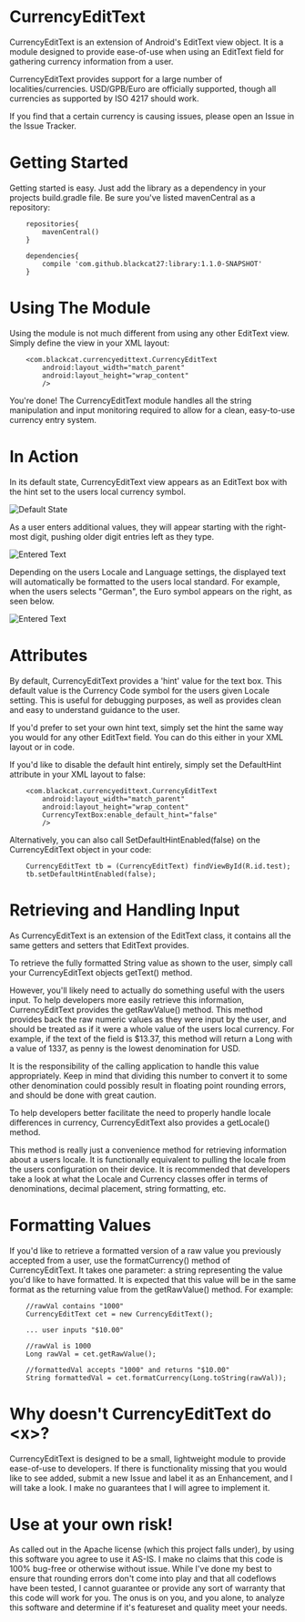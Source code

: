 CurrencyEditText
================

CurrencyEditText is an extension of Android's EditText view object. It is a module designed to provide ease-of-use when using an EditText field for gathering currency information from a user. 

CurrencyEditText provides support for a large number of localities/currencies. USD/GPB/Euro are officially supported, though all currencies as supported by ISO 4217 should work.

If you find that a certain currency is causing issues, please open an Issue in the Issue Tracker.


Getting Started
================

Getting started is easy. Just add the library as a dependency in your projects build.gradle file. Be sure you've listed mavenCentral as a repository:

        repositories{
            mavenCentral()
        }
        
        dependencies{
            compile 'com.github.blackcat27:library:1.1.0-SNAPSHOT'
        }
        
        


Using The Module
================

Using the module is not much different from using any other EditText view. Simply define the view in your XML layout:

        <com.blackcat.currencyedittext.CurrencyEditText
            android:layout_width="match_parent"
            android:layout_height="wrap_content"
            />

You're done! The CurrencyEditText module handles all the string manipulation and input monitoring required to allow for a clean, easy-to-use
currency entry system.

In Action
===============

In its default state, CurrencyEditText view appears as an EditText box with the hint set to the users local currency symbol.

![Default State](/../screenshots/screenshots/CurrencyEditText.PNG?raw=true)

As a user enters additional values, they will appear starting with the right-most digit, pushing older digit entries left as they type.

![Entered Text](/../screenshots/screenshots/CurrencyEditText_show_formatting.PNG?raw=true)


Depending on the users Locale and Language settings, the displayed text will automatically be formatted to the users local standard. For example, when the users selects
  "German", the Euro symbol appears on the right, as seen below.

![Entered Text](/../screenshots/screenshots/CurrencyEditText_show_formatting_in_german.PNG?raw=true)


Attributes
===============

By default, CurrencyEditText provides a 'hint' value for the text box. This default value is the Currency Code symbol for the users given Locale setting. This is 
useful for debugging purposes, as well as provides clean and easy to understand guidance to the user. 

If you'd prefer to set your own hint text, simply set the hint the same way you would for any other EditText field. You can do this either in your XML layout
or in code.

If you'd like to disable the default hint entirely, simply set the DefaultHint attribute in your XML layout to false:

        <com.blackcat.currencyedittext.CurrencyEditText
            android:layout_width="match_parent"
            android:layout_height="wrap_content"
            CurrencyTextBox:enable_default_hint="false"
            />

Alternatively, you can also call SetDefaultHintEnabled(false) on the CurrencyEditText object in your code:

        CurrencyEditText tb = (CurrencyEditText) findViewById(R.id.test);
        tb.setDefaultHintEnabled(false);


Retrieving and Handling Input
=============================

As CurrencyEditText is an extension of the EditText class, it contains all the same getters and setters that EditText provides. 

To retrieve the fully formatted String value as shown to the user, simply call your CurrencyEditText objects getText() method.

However, you'll likely need to actually do something useful with the users input. To help developers more easily retrieve this information, CurrencyEditText provides the getRawValue() method. This method provides back the raw numeric values as they were input by the user, and should be treated as if it were a whole value of the users local currency.
For example, if the text of the field is $13.37, this method will return a Long with a value of 1337, as penny is the lowest denomination for USD. 

It is the responsibility of the calling application to handle this value appropriately. Keep in mind that dividing this number to convert it to some other denomination
 could possibly result in floating point rounding errors, and should be done with great caution. 
 
To help developers better facilitate the need to properly handle locale differences in currency, CurrencyEditText also provides a getLocale() method.

This method is really just a convenience method for retrieving information about a users locale. It is functionally equivalent to pulling the locale from the users configuration on their device. It is recommended 
that developers take a look at what the Locale and Currency classes offer in terms of denominations, decimal placement, string formatting, etc. 


Formatting Values
=================

If you'd like to retrieve a formatted version of a raw value you previously accepted from a user, use the formatCurrency() method of CurrencyEditText. It takes one parameter: a string representing the value you'd
like to have formatted. It is expected that this value will be in the same format as the returning value from the getRawValue() method. For example:

        //rawVal contains "1000"
        CurrencyEditText cet = new CurrencyEditText();
    
        ... user inputs "$10.00"
    
        //rawVal is 1000
        Long rawVal = cet.getRawValue();
    
        //formattedVal accepts "1000" and returns "$10.00"
        String formattedVal = cet.formatCurrency(Long.toString(rawVal));


Why doesn't CurrencyEditText do \<x\>?
====================================

CurrencyEditText is designed to be a small, lightweight module to provide ease-of-use to developers. If there is functionality missing that you would like to see added, 
submit a new Issue and label it as an Enhancement, and I will take a look. I make no guarantees that I will agree to implement it.

Use at your own risk!
=====================

As called out in the Apache license (which this project falls under), by using this software you agree to use it AS-IS. I make no claims that this code is
100% bug-free or otherwise without issue. While I've done my best to ensure that rounding errors don't come into play and that all codeflows have been tested, I cannot 
guarantee or provide any sort of warranty that this code will work for you. The onus is on you, and you alone, to analyze this software and determine if it's featureset and quality meet your needs.
